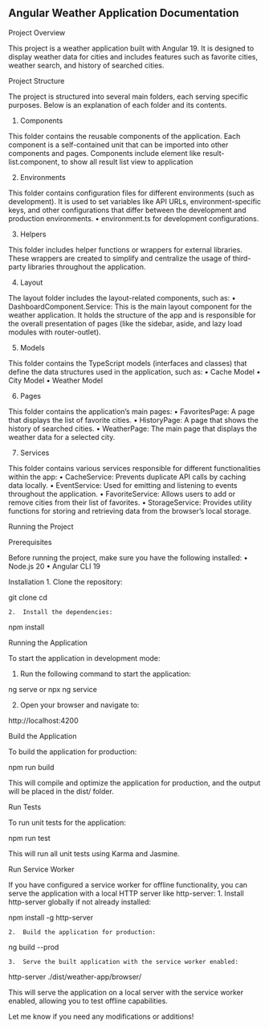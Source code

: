 ## Angular Weather Application Documentation

Project Overview

This project is a weather application built with Angular 19. It is designed to display weather data for cities and includes features such as favorite cities, weather search, and history of searched cities.

Project Structure

The project is structured into several main folders, each serving specific purposes. Below is an explanation of each folder and its contents.

1. Components

This folder contains the reusable components of the application. Each component is a self-contained unit that can be imported into other components and pages. Components include element like result-list.component, to show all result list view to application

2. Environments

This folder contains configuration files for different environments (such as development). It is used to set variables like API URLs, environment-specific keys, and other configurations that differ between the development and production environments.
• environment.ts for development configurations.

3. Helpers

This folder includes helper functions or wrappers for external libraries. These wrappers are created to simplify and centralize the usage of third-party libraries throughout the application.

4. Layout

The layout folder includes the layout-related components, such as:
• DashboardComponent.Service: This is the main layout component for the weather application. It holds the structure of the app and is responsible for the overall presentation of pages (like the sidebar, aside, and lazy load modules with router-outlet).

5. Models

This folder contains the TypeScript models (interfaces and classes) that define the data structures used in the application, such as:
• Cache Model
• City Model
• Weather Model

6. Pages

This folder contains the application’s main pages:
• FavoritesPage: A page that displays the list of favorite cities.
• HistoryPage: A page that shows the history of searched cities.
• WeatherPage: The main page that displays the weather data for a selected city.

7. Services

This folder contains various services responsible for different functionalities within the app:
• CacheService: Prevents duplicate API calls by caching data locally.
• EventService: Used for emitting and listening to events throughout the application.
• FavoriteService: Allows users to add or remove cities from their list of favorites.
• StorageService: Provides utility functions for storing and retrieving data from the browser’s local storage.

Running the Project

Prerequisites

Before running the project, make sure you have the following installed:
• Node.js 20
• Angular CLI 19

Installation 1. Clone the repository:

git clone <repository-url>
cd <project-directory>

    2.	Install the dependencies:

npm install

Running the Application

To start the application in development mode:

1. Run the following command to start the application:

ng serve or npx ng service

2. Open your browser and navigate to:

http://localhost:4200

Build the Application

To build the application for production:

npm run build

This will compile and optimize the application for production, and the output will be placed in the dist/ folder.

Run Tests

To run unit tests for the application:

npm run test

This will run all unit tests using Karma and Jasmine.

Run Service Worker

If you have configured a service worker for offline functionality, you can serve the application with a local HTTP server like http-server: 1. Install http-server globally if not already installed:

npm install -g http-server

    2.	Build the application for production:

ng build --prod

    3.	Serve the built application with the service worker enabled:

http-server ./dist/weather-app/browser/

This will serve the application on a local server with the service worker enabled, allowing you to test offline capabilities.

Let me know if you need any modifications or additions!
